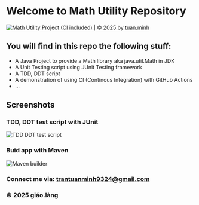 # Welcome to Math Utility Repository
[![Math Utility Project (CI included) | © 2025 by tuan.minh](https://github.com/tuanminh1407/math-util/actions/workflows/ci-script.yml/badge.svg)](github.com/tuanminh1407/math-util/actions/workflows/ci-script.yml)
## You will find in this repo the following stuff:

* A Java Project to provide a Math library aka java.util.Math in JDK
* A Unit Testing script using JUnit Testing
framework
* A TDD, DDT script
* A demonstration of using CI (Continous Integration) with GitHub Actions
* ...

## Screenshots
### TDD, DDT test script with JUnit
![TDD DDT test script](https://github.com/tuanminh1407/mathutil/blob/main/screenshots/TDD_DDT%20with%20JUnit.png)

### Buid app with Maven
![Maven builder](https://github.com/tuanminh1407/mathutil/blob/main/screenshots/Maven%20Builder.png)


### Connect me via: trantuanminh9324@gmail.com

### &#169; 2025 giáo.làng
